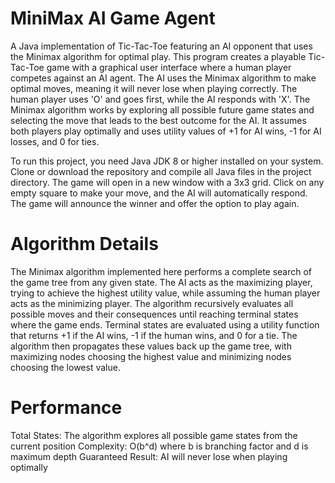 # MiniMax AI Game Agent
A Java implementation of Tic-Tac-Toe featuring an AI opponent that uses the Minimax algorithm for optimal play. This program creates a playable Tic-Tac-Toe game with a graphical user interface where a human player competes against an AI agent. The AI uses the Minimax algorithm to make optimal moves, meaning it will never lose when playing correctly. The human player uses 'O' and goes first, while the AI responds with 'X'.
The Minimax algorithm works by exploring all possible future game states and selecting the move that leads to the best outcome for the AI. It assumes both players play optimally and uses utility values of +1 for AI wins, -1 for AI losses, and 0 for ties.

To run this project, you need Java JDK 8 or higher installed on your system. Clone or download the repository and compile all Java files in the project directory.
The game will open in a new window with a 3x3 grid. Click on any empty square to make your move, and the AI will automatically respond. The game will announce the winner and offer the option to play again.

# Algorithm Details
The Minimax algorithm implemented here performs a complete search of the game tree from any given state. The AI acts as the maximizing player, trying to achieve the highest utility value, while assuming the human player acts as the minimizing player. The algorithm recursively evaluates all possible moves and their consequences until reaching terminal states where the game ends.
Terminal states are evaluated using a utility function that returns +1 if the AI wins, -1 if the human wins, and 0 for a tie. The algorithm then propagates these values back up the game tree, with maximizing nodes choosing the highest value and minimizing nodes choosing the lowest value.

# Performance
Total States: The algorithm explores all possible game states from the current position
Complexity: O(b^d) where b is branching factor and d is maximum depth
Guaranteed Result: AI will never lose when playing optimally
